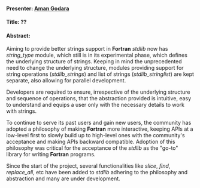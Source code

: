 #### Presenter: [Aman Godara](https://aman-godara.github.io/)

#### Title: ??

#### Abstract:

Aiming to provide better strings support in **Fortran** *stdlib* now has *string_type* module, which still is in its experimental phase, which defines the underlying structure of strings. Keeping in mind the unprecedented need to change the underlying structure, modules providing support for string operations (*stdlib_strings*) and list of strings (*stdlib_stringlist*) are kept separate, also allowing for parallel development.

Developers are required to ensure, irrespective of the underlying structure and sequence of operations, that the abstraction provided is intuitive, easy to understand and equips a user only with the necessary details to work with strings.

To continue to serve its past users and gain new users, the community has adopted a philosophy of making **Fortran** more interactive, keeping APIs at a low-level first to slowly build up to high-level ones with the community's acceptance and making APIs backward compatible. Adoption of this philosophy was critical for the acceptance of the *stdlib* as the "go-to" library for writing **Fortran** programs.

Since the start of the project, several functionalities like *slice*, *find*, *replace_all*, etc have been added to *stdlib* adhering to the philosophy and abstraction and many are under development.
